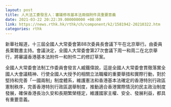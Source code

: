 ```yaml
---
layout: post
title: 人大法工委發言人：審議修改基本法兩個附件具重要意義
date: 2021-03-22 20:22:39.000000000 +08:00
link: https://news.rthk.hk/rthk/ch/component/k2/1581942-20210322.htm
categories: rthk
---
```


新華社報道，十三屆全國人大常委會第88次委員長會議下午在北京舉行。由委員長栗戰書主持。會議決定，全國人大常委會第27次會議下周一和周二在北京舉行，將審議香港基本法附件一和附件二的修訂草案。

全國人大常委會法制工作委員會發言人臧鐵偉說，這是全國人大常委會貫徹落實全國人大會議精神、行使全國人大授予的相關立法職權的重要舉措和實際行動，對於堅持和完善「一國兩制」制度體系，維護憲法和香港基本法確定的香港特別行政區憲制秩序，完善香港特別行政區選舉制度，推動適合香港實際情況的民主政治制度發展，確保香港長治久安和長期繁榮穩定，維護國家主權、安全、發展利益，都具有重要意義。
